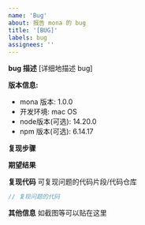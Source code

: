```yaml
---
name: 'Bug'
about: 报告 mona 的 bug
title: '[BUG]'
labels: bug
assignees: ''
---
```


**bug 描述**
[详细地描述 bug]

**版本信息:**

- mona 版本: 1.0.0
- 开发环境: mac OS
- node版本(可选): 14.20.0
- npm 版本(可选): 6.14.17

**复现步骤**

**期望结果**

**复现代码**
可复现问题的代码片段/代码仓库
```js
// 复现问题的代码
```

**其他信息**
如截图等可以贴在这里
